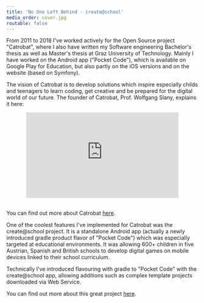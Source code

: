 ```yaml
---
title: 'No One Left Behind - create@school'
media_order: cover.jpg
routable: false
---
```


From 2011 to 2018 I've worked actively for the Open Source project "Catrobat", where I also have written my Software engineering Bachelor's thesis as well as Master's thesis at Graz University of Technology. Mainly I have worked on the Android app ("Pocket Code"), which is available on Google Play for Education, but also partly on the iOS versions and on the website (based on Symfony). 

The vision of Catrobat is to develop solutions which inspire especially childs and teenagers to learn coding, get creative and be prepared for the digital world of our future. The founder of Catrobat, Prof. Wolfgang Slany, explains it here:

<iframe width="400" height="225" style="display:block; margin: 0 auto;" src="https://www.youtube.com/embed/75i10o_uv0U" frameborder="0" allowfullscreen></iframe>
<br>

You can find out more about Catrobat [here](https://catrobat.org/).

One of the coolest features I've implemented for Catrobat was the create@school project. It is a standalone Android app (actually a newly introduced gradle product flavor of "Pocket Code") which was especially targeted at educational environments. It was allowing 600+ children in five Austrian, Spanish and British schools to develop digital games on mobile devices linked to their school curriculum. 

Technically I've introduced flavouring with gradle to "Pocket Code" with the create@school app, allowing additions such as complex template projects downloaded via Web Service. 

You can find out more about this great project [here](https://no1leftbehind.eu/createschool/).
 